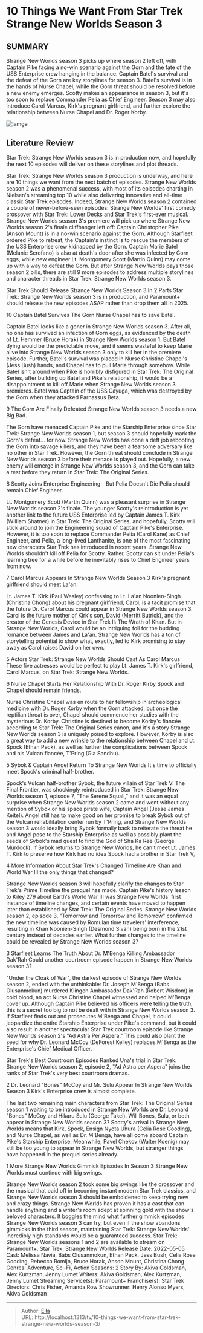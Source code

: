 # 10 Things We Want From Star Trek Strange New Worlds Season 3


## SUMMARY 


 Strange New Worlds season 3 picks up where season 2 left off, with Captain Pike facing a no-win scenario against the Gorn and the fate of the USS Enterprise crew hanging in the balance. 
 Captain Batel&#39;s survival and the defeat of the Gorn are key storylines for season 3. Batel&#39;s survival is in the hands of Nurse Chapel, while the Gorn threat should be resolved before a new enemy emerges. 
 Scotty makes an appearance in season 3, but it&#39;s too soon to replace Commander Pelia as Chief Engineer. Season 3 may also introduce Carol Marcus, Kirk&#39;s pregnant girlfriend, and further explore the relationship between Nurse Chapel and Dr. Roger Korby. 

![iamge](https://static1.srcdn.com/wordpress/wp-content/uploads/2023/12/star-trek-strange-new-worlds-season-3-want-1.jpg)

## Literature Review
Star Trek: Strange New Worlds season 3 is in production now, and hopefully the next 10 episodes will deliver on these storylines and plot threads.




Star Trek: Strange New Worlds season 3 production is underway, and here are 10 things we want from the next batch of episodes. Strange New Worlds season 2 was a phenomenal success, with most of its episodes charting in Nielsen&#39;s streaming top 10 while also delivering innovative and all-time classic Star Trek episodes. Indeed, Strange New Worlds season 2 contained a couple of never-before-seen episodes: Strange New Worlds&#39; first comedy crossover with Star Trek: Lower Decks and Star Trek&#39;s first-ever musical.
Strange New Worlds season 3&#39;s premiere will pick up where Strange New Worlds season 2&#39;s finale cliffhanger left off: Captain Christopher Pike (Anson Mount) is in a no-win scenario against the Gorn. Although Starfleet ordered Pike to retreat, the Captain&#39;s instinct is to rescue the members of the USS Enterprise crew kidnapped by the Gorn. Captain Marie Batel (Melanie Scrofano) is also at death&#39;s door after she was infected by Gorn eggs, while new engineer Lt. Montgomery Scott (Martin Quinn) may come up with a way to defeat the Gorn. But after Strange New Worlds pays those season 2 bills, there are still 9 more episodes to address multiple storylines and character threads in Star Trek: Strange New Worlds season 3.
            
 
 Star Trek Should Release Strange New Worlds Season 3 In 2 Parts 
Star Trek: Strange New Worlds season 3 is in production, and Paramount&#43; should release the new episodes ASAP rather than drop them all in 2025.













 








 10  Captain Batel Survives The Gorn 
Nurse Chapel has to save Batel.


 







Captain Batel looks like a goner in Strange New Worlds season 3. After all, no one has survived an infection of Gorn eggs, as evidenced by the death of Lt. Hemmer (Bruce Horak) in Strange New Worlds season 1. But Batel dying would be the predictable move, and it seems wasteful to keep Marie alive into Strange New Worlds season 3 only to kill her in the premiere episode. Further, Batel&#39;s survival was placed in Nurse Christine Chapel&#39;s (Jess Bush) hands, and Chapel has to pull Marie through somehow. While Batel isn&#39;t around when Pike is horribly disfigured in Star Trek: The Original Series, after building up Batel and Pike&#39;s relationship, it would be a disappointment to kill off Marie when Strange New Worlds season 3 premieres.
Batel was Captain of the USS Cayuga, which was destroyed by the Gorn when they attacked Parnassus Beta. 






 9  The Gorn Are Finally Defeated 
Strange New Worlds season 3 needs a new Big Bad.


 







The Gorn have menaced Captain Pike and the Starship Enterprise since Star Trek: Strange New Worlds season 1, but season 3 should hopefully mark the Gorn&#39;s defeat... for now. Strange New Worlds has done a deft job rebooting the Gorn into savage killers, and they have been a fearsome adversary like no other in Star Trek. However, the Gorn threat should conclude in Strange New Worlds season 3 before their menace is played out. Hopefully, a new enemy will emerge in Strange New Worlds season 3, and the Gorn can take a rest before they return in Star Trek: The Original Series.





 8  Scotty Joins Enterprise Engineering - But Pelia Doesn&#39;t Die 
Pelia should remain Chief Engineer.


 







Lt. Montgomery Scott (Martin Quinn) was a pleasant surprise in Strange New Worlds season 2&#39;s finale. The younger Scotty&#39;s reintroduction is yet another link to the future USS Enterprise led by Captain James T. Kirk (William Shatner) in Star Trek: The Original Series, and hopefully, Scotty will stick around to join the Engineering squad of Captain Pike&#39;s Enterprise. However, it is too soon to replace Commander Pelia (Carol Kane) as Chief Engineer, and Pelia, a long-lived Lanthanite, is one of the most fascinating new characters Star Trek has introduced in recent years. Strange New Worlds shouldn&#39;t kill off Pelia for Scotty. Rather, Scotty can sit under Pelia&#39;s learning tree for a while before he inevitably rises to Chief Engineer years from now.





 7  Carol Marcus Appears In Strange New Worlds Season 3 
Kirk&#39;s pregnant girlfriend should meet La&#39;an.
        

Lt. James T. Kirk (Paul Wesley) confessing to Lt. La&#39;an Noonien-Singh (Christina Chong) about his pregnant girlfriend, Carol, is a tacit promise that the future Dr. Carol Marcus could appear in Strange New Worlds season 3. Carol is the future mother of Kirk&#39;s son, David (Merritt Butrick), and the creator of the Genesis Device in Star Trek II: The Wrath of Khan. But in Strange New Worlds, Carol would be an intriguing foil for the budding romance between James and La&#39;an. Strange New Worlds has a ton of storytelling potential to show what, exactly, led to Kirk promising to stay away as Carol raises David on her own.
            
 
 5 Actors Star Trek: Strange New Worlds Should Cast As Carol Marcus 
These five actresses would be perfect to play Lt. James T. Kirk&#39;s girlfriend, Carol Marcus, on Star Trek: Strange New Worlds.









 6  Nurse Chapel Starts Her Relationship With Dr. Roger Kirby 
Spock and Chapel should remain friends.


 







Nurse Christine Chapel was en route to her fellowship in archeological medicine with Dr. Roger Korby when the Gorn attacked, but once the reptilian threat is over, Chapel should commence her studies with the mysterious Dr. Korby. Christine is destined to become Korby&#39;s fiancée according to Star Trek: The Original Series canon, and it&#39;s a story Strange New Worlds season 3 is uniquely poised to explore. However, Korby is also a great way to add a new wrinkle to the relationship between Chapel and Lt. Spock (Ethan Peck), as well as further the complications between Spock and his Vulcan fiancée, T&#39;Pring (Gia Sandhu).





 5  Sybok &amp; Captain Angel Return To Strange New Worlds 
It&#39;s time to officially meet Spock&#39;s criminal half-brother.


 







Spock&#39;s Vulcan half-brother Sybok, the future villain of Star Trek V: The Final Frontier, was shockingly reintroduced in Star Trek: Strange New Worlds season 1, episode 7, &#34;The Serene Squall,&#34; and it was an equal surprise when Strange New Worlds season 2 came and went without any mention of Sybok or his space pirate wife, Captain Angel (Jesse James Keitel). Angel still has to make good on her promise to break Sybok out of the Vulcan rehabilitation center run by T&#39;Pring, and Strange New Worlds season 3 would ideally bring Sybok formally back to reiterate the threat he and Angel pose to the Starship Enterprise as well as possibly plant the seeds of Sybok&#39;s mad quest to find the God of Sha Ka Ree (George Murdock).
If Sybok returns to Strange New Worlds, he can&#39;t meet Lt. James T. Kirk to preserve how Kirk had no idea Spock had a brother in Star Trek V, 






 4  More Information About Star Trek&#39;s Changed Timeline 
Are Khan and World War III the only things that changed?
        

Strange New Worlds season 3 will hopefully clarify the changes to Star Trek&#39;s Prime Timeline the prequel has made. Captain Pike&#39;s history lesson to Kiley 279 about Earth&#39;s World War III was Strange New Worlds&#39; first instance of timeline changes, and certain events have moved to happen later than established by Star Trek: The Original Series. Strange New Worlds season 2, episode 3, &#34;Tomorrow and Tomorrow and Tomorrow&#34; confirmed the new timeline was caused by Romulan time travelers&#39; interference, resulting in Khan Noonien-Singh (Desmond Sivan) being born in the 21st century instead of decades earlier. What further changes to the timeline could be revealed by Strange New Worlds season 3?





 3  Starfleet Learns The Truth About Dr. M&#39;Benga Killing Ambassador Dak&#39;Rah 
Could another courtroom episode happen in Strange New Worlds season 3?
        

&#34;Under the Cloak of War&#34;, the darkest episode of Strange New Worlds season 2, ended with the unthinkable: Dr. Joseph M&#39;Benga (Babs Olusanmokun) murdered Klingon Ambassador Dak&#39;Rah (Robert Wisdom) in cold blood, an act Nurse Christine Chapel witnessed and helped M&#39;Benga cover up. Although Captain Pike believed his officers were telling the truth, this is a secret too big to not be dealt with in Strange New Worlds season 3. If Starfleet finds out and prosecutes M&#39;Benga and Chapel, it could jeopardize the entire Starship Enterprise under Pike&#39;s command, but it could also result in another spectacular Star Trek courtroom episode like Strange New Worlds season 2&#39;s &#34;Ad Astra Per Aspera.&#34; This could also plant the seed for why Dr. Leonard McCoy (DeForest Kelley) replaces M&#39;Benga as the Enterprise&#39;s Chief Medical Officer.
            
 
 Star Trek&#39;s Best Courtroom Episodes Ranked 
Una&#39;s trial in Star Trek: Strange New Worlds season 2, episode 2, &#34;Ad Astra per Aspera&#34; joins the ranks of Star Trek&#39;s very best courtroom dramas. 









 2  Dr. Leonard &#34;Bones&#34; McCoy and Mr. Sulu Appear In Strange New Worlds Season 3 
Kirk&#39;s Enterprise crew is almost complete.


 







The last two remaining main characters from Star Trek: The Original Series season 1 waiting to be introduced in Strange New Worlds are Dr. Leonard &#34;Bones&#34; McCoy and Hikaru Sulu (George Takei). Will Bones, Sulu, or both appear in Strange New Worlds season 3? Scotty&#39;s arrival in Strange New Worlds means that Kirk, Spock, Ensign Nyota Uhura (Celia Rose Gooding), and Nurse Chapel, as well as Dr. M&#39;Benga, have all come aboard Captain Pike&#39;s Starship Enterprise. Meanwhile, Pavel Chekov (Walter Koenig) may still be too young to appear in Strange New Worlds, but stranger things have happened in the prequel series already.





 1  More Strange New Worlds Gimmick Episodes In Season 3 
Strange New Worlds must continue with big swings.


 







Strange New Worlds season 2 took some big swings like the crossover and the musical that paid off in becoming instant modern Star Trek classics, and Strange New Worlds season 3 should be emboldened to keep trying new and crazy things. Strange New Worlds has proven it has a cast that can handle anything and a writer&#39;s room adept at spinning gold with the show&#39;s beloved characters. It boggles the mind what further gimmick episodes Strange New Worlds season 3 can try, but even if the show abandons gimmicks in the third season, maintaining Star Trek: Strange New Worlds&#39; incredibly high standards would be a guaranteed success.
Star Trek: Strange New Worlds seasons 1 and 2 are available to stream on Paramount&#43;.
                Star Trek: Strange New Worlds   Release Date:   2022-05-05    Cast:   Melissa Navia, Babs Olusanmokun, Ethan Peck, Jess Bush, Celia Rose Gooding, Rebecca Romijn, Bruce Horak, Anson Mount, Christina Chong    Genres:   Adventure, Sci-Fi, Action    Seasons:   2    Story By:   Akiva Goldsman, Alex Kurtzman, Jenny Lumet    Writers:   Akiva Goldsman, Alex Kurtzman, Jenny Lumet    Streaming Service(s):   Paramount&#43;    Franchise(s):   Star Trek    Directors:   Chris Fisher, Amanda Row    Showrunner:   Henry Alonso Myers, Akiva Goldsman      

---

> Author: [Ella](https://instagram.hk.cn/)  
> URL: http://localhost:1313/tv/10-things-we-want-from-star-trek-strange-new-worlds-season-3/  

